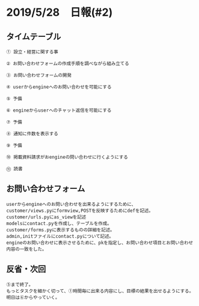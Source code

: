 # 2019/5/28　日報(#2)

タイムテーブル
-

	① 設立・経営に関する事
	
	② お問い合わせフォームの作成手順を調べながら組み立てる
	
	③ お問い合わせフォームの開発
	
	④ userからengineへのお問い合わせを可能にする
	
	⑤ 予備
	
	⑥ engineからuserへのチャット返信を可能にする
	
	⑦ 予備
	
	⑧ 通知に件数を表示する
	
	⑨ 予備
	
	⑩ 掲載資料請求がおengineの問い合わせに行くようにする
	
	⑪ 読書
	
	
	
お問い合わせフォーム
-

	userからengineへのお問い合わせを出来るようにするために、
	customer/views.pyにformview,POSTを反映するためにdefを記述。
	customer/urls.pyにas_viewを記述
	modelsにcontact.pyを作成し、テーブルを作成。
	customer/forms.pyに表示するものの詳細を記述。
	admin,initファイルにcontact.pyについて記述。
	engineのお問い合わせに表示させるために、pkを指定し、お問い合わせ項目とお問い合わせ内容の一致をした。
	



反省・次回
-

	⑤まで終了。
	もっとタスクを細かく切って、①時間毎に出来る内容にし、目標の結果を出せるようにする。
	明日は⑥からやっていく。
	
	
	